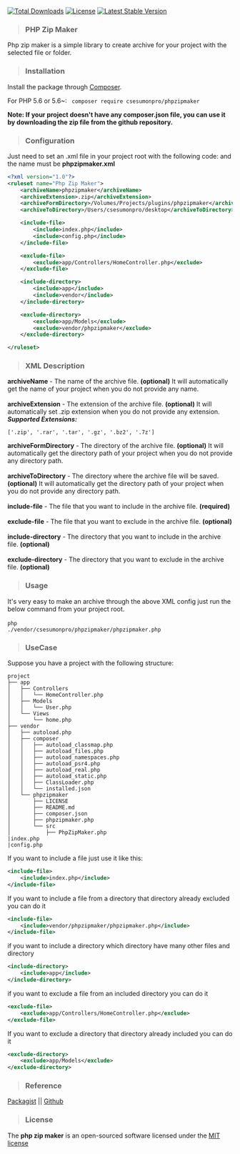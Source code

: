 [![Total Downloads](https://poser.pugx.org/csesumonpro/phpzipmaker/downloads)](https://packagist.org/packages/csesumonpro/phpzipmaker)
[![License](https://poser.pugx.org/csesumonpro/phpzipmaker/license)](https://packagist.org/packages/csesumonpro/phpzipmaker)
[![Latest Stable Version](https://poser.pugx.org/csesumonpro/phpzipmaker/v/stable)](https://packagist.org/packages/csesumonpro/phpzipmaker)

>### PHP Zip Maker
Php zip maker is a simple library to create archive for your project with the selected file or folder.
>### Installation

Install the package through [Composer](http://getcomposer.org/).

For PHP 5.6 or 5.6~:
<code> composer require csesumonpro/phpzipmaker </code>

**Note: If your project doesn't have any composer.json file, you can use it by downloading the zip file from the github repository.**

>### Configuration
Just need to set an .xml file in your project root with the following code:
and the name must be **phpzipmaker.xml**

```xml
<?xml version="1.0"?>
<ruleset name="Php Zip Maker">
    <archiveName>phpzipmaker</archiveName>
    <archiveExtension>.zip</archiveExtension>
    <archiveFormDirectory>/Volumes/Projects/plugins/phpzipmaker</archiveFormDirectory>
    <archiveToDirectory>/Users/csesumonpro/desktop</archiveToDirectory>

    <include-file>
        <include>index.php</include>
        <include>config.php</include>
    </include-file>

    <exclude-file>
        <exclude>app/Controllers/HomeController.php</exclude>
    </exclude-file>

    <include-directory>
        <include>app</include>
        <include>vendor</include>
    </include-directory>

    <exclude-directory>
        <exclude>app/Models</exclude>
        <exclude>vendor/phpzipmaker</exclude>
    </exclude-directory>

</ruleset>
```
>### XML Description
**archiveName** - The name of the archive file. **(optional)** It will automatically get the name of your project when you do not provide any name.<br/><br/>
**archiveExtension** - The extension of the archive file. **(optional)** It will automatically set .zip extension when you do not provide any extension. <br/>
***Supported Extensions:***
```
['.zip', '.rar', '.tar', '.gz', '.bz2', '.7z']
```
**archiveFormDirectory** - The directory of the archive file. **(optional)** It will automatically get the directory path of your project when you do not provide any directory path.<br/><br/>
**archiveToDirectory** - The directory where the archive file will be saved. **(optional)** It will automatically get the directory path of your project when you do not provide any directory path.<br/><br/>
**include-file** - The file that you want to include in the archive file. **(required)**<br/><br/>
**exclude-file** - The file that you want to exclude in the archive file. **(optional)**<br/><br/>
**include-directory** - The directory that you want to include in the archive file. **(optional)**<br/><br/>
**exclude-directory** - The directory that you want to exclude in the archive file. **(optional)**<br/>

>### Usage
It's very easy to make an archive through the above XML config just run the below command from your project root. <br/><br/>
<code>php ./vendor/csesumonpro/phpzipmaker/phpzipmaker.php</code>

>### UseCase
Suppose you have a project with the following structure:
```
project
├── app
│   ├── Controllers
│   │   └── HomeController.php
│   ├── Models
│   │   └── User.php
│   └── Views
│       └── home.php
├── vendor
│   ├── autoload.php
│   ├── composer
│   │   ├── autoload_classmap.php
│   │   ├── autoload_files.php
│   │   ├── autoload_namespaces.php
│   │   ├── autoload_psr4.php
│   │   ├── autoload_real.php
│   │   ├── autoload_static.php
│   │   ├── ClassLoader.php
│   │   └── installed.json
│   └── phpzipmaker
│       ├── LICENSE
│       ├── README.md
│       ├── composer.json
│       ├── phpzipmaker.php
│       └── src
│           ├── PhpZipMaker.php
|index.php
|config.php

```
If you want to include a file just use it like this:
```xml
<include-file>
    <include>index.php</include>
</include-file>
```
If you want to include a file from a directory that directory already excluded you can do it
```xml
<include-file>
    <include>vendor/phpzipmaker/phpzipmaker.php</include>
</include-file>
```
if you want to include a directory which directory have many other files and directory
```xml
<include-directory>
    <include>app</include>
</include-directory>
```
if you want to exclude a file from an included directory you can do it

```xml 
<exclude-file>
    <exclude>app/Controllers/HomeController.php</exclude>
</exclude-file>
```
If you want to exclude a directory that directory already included you can do it
```xml
<exclude-directory>
    <exclude>app/Models</exclude>
</exclude-directory>
```



>### Reference

[Packagist](https://packagist.org/packages/csesumonpro/phpzipmaker) || 
[Github](https://github.com/csesumonpro/phpzipmaker)

>### License

The **php zip maker** is an open-sourced software licensed under the [MIT license](http://opensource.org/licenses/MIT)
